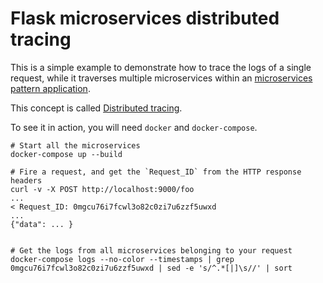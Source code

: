 Flask microservices distributed tracing
=======================================

This is a simple example to demonstrate how to trace the logs
of a single request, while it traverses multiple microservices
within an [microservices pattern application](https://microservices.io/patterns/microservices.html).

This concept is called [Distributed tracing](https://microservices.io/patterns/observability/distributed-tracing.html).

To see it in action, you will need `docker` and `docker-compose`.

```
# Start all the microservices
docker-compose up --build

# Fire a request, and get the `Request_ID` from the HTTP response headers
curl -v -X POST http://localhost:9000/foo
...
< Request_ID: 0mgcu76i7fcwl3o82c0zi7u6zzf5uwxd
...
{"data": ... }


# Get the logs from all microservices belonging to your request
docker-compose logs --no-color --timestamps | grep 0mgcu76i7fcwl3o82c0zi7u6zzf5uwxd | sed -e 's/^.*[|]\s//' | sort
```
